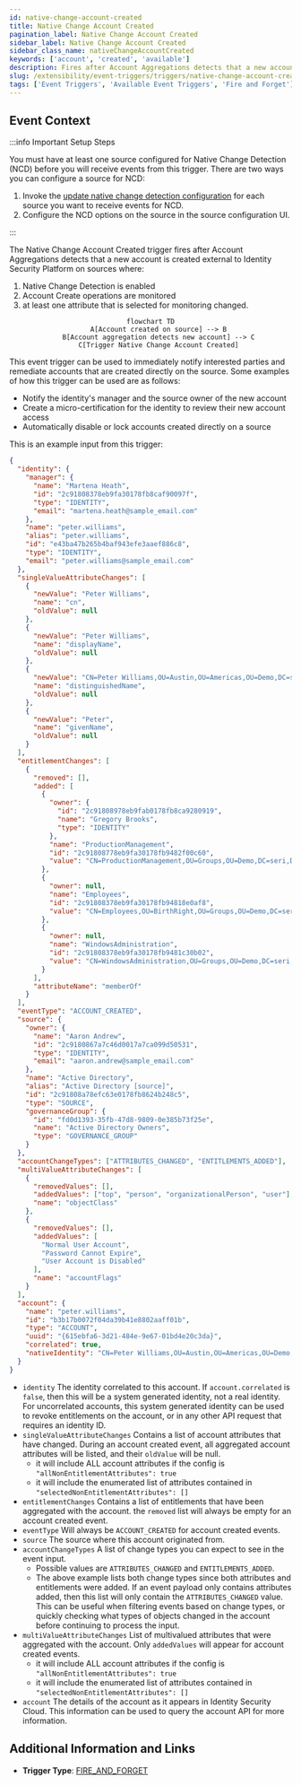 ```yaml
---
id: native-change-account-created
title: Native Change Account Created
pagination_label: Native Change Account Created
sidebar_label: Native Change Account Created
sidebar_class_name: nativeChangeAccountCreated
keywords: ['account', 'created', 'available']
description: Fires after Account Aggregations detects that a new account is created external to Identity Security Platform on sources
slug: /extensibility/event-triggers/triggers/native-change-account-created
tags: ['Event Triggers', 'Available Event Triggers', 'Fire and Forget']
---
```


## Event Context

:::info Important Setup Steps

You must have at least one source configured for Native Change Detection (NCD) before you will receive events from this trigger. There are two ways you can configure a source for NCD:

1. Invoke the [update native change detection configuration](https://platform.sailpoint.com/docs/api/beta/put-native-change-detection-config) for each source you want to receive events for NCD.
2. Configure the NCD options on the source in the source configuration UI.

:::

The Native Change Account Created trigger fires after Account Aggregations detects that a new account is created external to Identity Security Platform on sources where:

1. Native Change Detection is enabled
2. Account Create operations are monitored
3. at least one attribute that is selected for monitoring changed.

<div align="center">

```mermaid
flowchart TD
    A[Account created on source] --> B
    B[Account aggregation detects new account] --> C
    C[Trigger Native Change Account Created]
```

</div>

This event trigger can be used to immediately notify interested parties and remediate accounts that are created directly on the source. Some examples of how this trigger can be used are as follows:

- Notify the identity's manager and the source owner of the new account
- Create a micro-certification for the identity to review their new account access
- Automatically disable or lock accounts created directly on a source

This is an example input from this trigger:

```json
{
  "identity": {
    "manager": {
      "name": "Martena Heath",
      "id": "2c91808378eb9fa30178fb8caf90097f",
      "type": "IDENTITY",
      "email": "martena.heath@sample_email.com"
    },
    "name": "peter.williams",
    "alias": "peter.williams",
    "id": "e43ba47b265b4baf943efe3aaef886c8",
    "type": "IDENTITY",
    "email": "peter.williams@sample_email.com"
  },
  "singleValueAttributeChanges": [
    {
      "newValue": "Peter Williams",
      "name": "cn",
      "oldValue": null
    },
    {
      "newValue": "Peter Williams",
      "name": "displayName",
      "oldValue": null
    },
    {
      "newValue": "CN=Peter Williams,OU=Austin,OU=Americas,OU=Demo,DC=seri,DC=sailpointdemo,DC=com",
      "name": "distinguishedName",
      "oldValue": null
    },
    {
      "newValue": "Peter",
      "name": "givenName",
      "oldValue": null
    }
  ],
  "entitlementChanges": [
    {
      "removed": [],
      "added": [
        {
          "owner": {
            "id": "2c91808978eb9fab0178fb8ca9280919",
            "name": "Gregory Brooks",
            "type": "IDENTITY"
          },
          "name": "ProductionManagement",
          "id": "2c91808778eb9fa30178fb9482f00c60",
          "value": "CN=ProductionManagement,OU=Groups,OU=Demo,DC=seri,DC=sailpointdemo,DC=com"
        },
        {
          "owner": null,
          "name": "Employees",
          "id": "2c91808378eb9fa30178fb94818e0af8",
          "value": "CN=Employees,OU=BirthRight,OU=Groups,OU=Demo,DC=seri,DC=sailpointdemo,DC=com"
        },
        {
          "owner": null,
          "name": "WindowsAdministration",
          "id": "2c91808378eb9fa30178fb9481c30b02",
          "value": "CN=WindowsAdministration,OU=Groups,OU=Demo,DC=seri,DC=sailpointdemo,DC=com"
        }
      ],
      "attributeName": "memberOf"
    }
  ],
  "eventType": "ACCOUNT_CREATED",
  "source": {
    "owner": {
      "name": "Aaron Andrew",
      "id": "2c9180867a7c46d0017a7ca099d50531",
      "type": "IDENTITY",
      "email": "aaron.andrew@sample_email.com"
    },
    "name": "Active Directory",
    "alias": "Active Directory [source]",
    "id": "2c91808a78efc63e0178fb8624b248c5",
    "type": "SOURCE",
    "governanceGroup": {
      "id": "fd0d1393-35fb-47d8-9809-0e385b73f25e",
      "name": "Active Directory Owners",
      "type": "GOVERNANCE_GROUP"
    }
  },
  "accountChangeTypes": ["ATTRIBUTES_CHANGED", "ENTITLEMENTS_ADDED"],
  "multiValueAttributeChanges": [
    {
      "removedValues": [],
      "addedValues": ["top", "person", "organizationalPerson", "user"],
      "name": "objectClass"
    },
    {
      "removedValues": [],
      "addedValues": [
        "Normal User Account",
        "Password Cannot Expire",
        "User Account is Disabled"
      ],
      "name": "accountFlags"
    }
  ],
  "account": {
    "name": "peter.williams",
    "id": "b3b17b0072f04da39b41e8802aaff01b",
    "type": "ACCOUNT",
    "uuid": "{615ebfa6-3d21-484e-9e67-01bd4e20c3da}",
    "correlated": true,
    "nativeIdentity": "CN=Peter Williams,OU=Austin,OU=Americas,OU=Demo,DC=seri,DC=sailpointdemo,DC=com"
  }
}
```

- `identity` The identity correlated to this account. If `account.correlated` is `false`, then this will be a system generated identity, not a real identity. For uncorrelated accounts, this system generated identity can be used to revoke entitlements on the account, or in any other API request that requires an identity ID.
- `singleValueAttributeChanges` Contains a list of account attributes that have changed. During an account created event, all aggregated account attributes will be listed, and their `oldValue` will be null.
  - it will include ALL account attributes if the config is `"allNonEntitlementAttributes": true`
  - it will include the enumerated list of attributes contained in `"selectedNonEntitlementAttributes": []`
- `entitlementChanges` Contains a list of entitlements that have been aggregated with the account. the `removed` list will always be empty for an account created event.
- `eventType` Will always be `ACCOUNT_CREATED` for account created events.
- `source` The source where this account originated from.
- `accountChangeTypes` A list of change types you can expect to see in the event input.
  - Possible values are `ATTRIBUTES_CHANGED` and `ENTITLEMENTS_ADDED`.
  - The above example lists both change types since both attributes and entitlements were added. If an event payload only contains attributes added, then this list will only contain the `ATTRIBUTES_CHANGED` value. This can be useful when filtering events based on change types, or quickly checking what types of objects changed in the account before continuing to process the input.
- `multiValueAttributeChanges` List of multivalued attributes that were aggregated with the account. Only `addedValues` will appear for account created events.
  - it will include ALL account attributes if the config is `"allNonEntitlementAttributes": true`
  - it will include the enumerated list of attributes contained in `"selectedNonEntitlementAttributes": []`
- `account` The details of the account as it appears in Identity Security Cloud. This information can be used to query the account API for more information.

## Additional Information and Links

- **Trigger Type**: [FIRE_AND_FORGET](../trigger-types.md#fire-and-forget)
